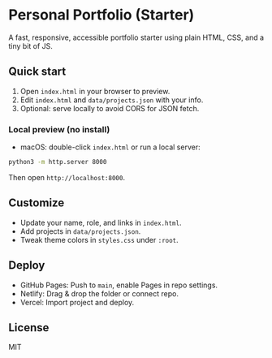# Personal Portfolio (Starter)

A fast, responsive, accessible portfolio starter using plain HTML, CSS, and a tiny bit of JS.

## Quick start

1. Open `index.html` in your browser to preview.
2. Edit `index.html` and `data/projects.json` with your info.
3. Optional: serve locally to avoid CORS for JSON fetch.

### Local preview (no install)

- macOS: double-click `index.html` or run a local server:

```bash
python3 -m http.server 8000
```

Then open `http://localhost:8000`.

## Customize

- Update your name, role, and links in `index.html`.
- Add projects in `data/projects.json`.
- Tweak theme colors in `styles.css` under `:root`.

## Deploy

- GitHub Pages: Push to `main`, enable Pages in repo settings.
- Netlify: Drag & drop the folder or connect repo.
- Vercel: Import project and deploy.

## License

MIT
